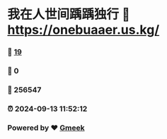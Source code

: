 # 我在人世间踽踽独行 :link: https://onebuaaer.us.kg/ 
### :page_facing_up: [19](https://onebuaaer.us.kg//tag.html) 
### :speech_balloon: 0 
### :hibiscus: 256547 
### :alarm_clock: 2024-09-13 11:52:12 
### Powered by :heart: [Gmeek](https://github.com/Meekdai/Gmeek)

